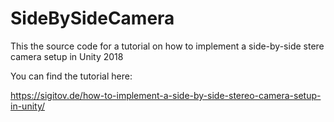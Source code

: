 # SideBySideCamera

This the source code for a tutorial on how to implement a side-by-side stere camera setup in Unity 2018

You can find the tutorial here:

https://sigitov.de/how-to-implement-a-side-by-side-stereo-camera-setup-in-unity/
